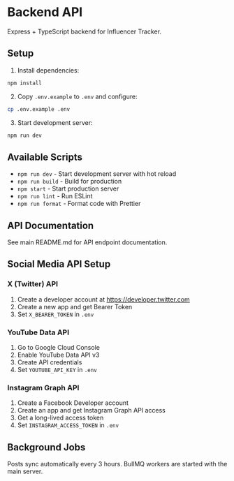 # Backend API

Express + TypeScript backend for Influencer Tracker.

## Setup

1. Install dependencies:
```bash
npm install
```

2. Copy `.env.example` to `.env` and configure:
```bash
cp .env.example .env
```

3. Start development server:
```bash
npm run dev
```

## Available Scripts

- `npm run dev` - Start development server with hot reload
- `npm run build` - Build for production
- `npm start` - Start production server
- `npm run lint` - Run ESLint
- `npm run format` - Format code with Prettier

## API Documentation

See main README.md for API endpoint documentation.

## Social Media API Setup

### X (Twitter) API
1. Create a developer account at https://developer.twitter.com
2. Create a new app and get Bearer Token
3. Set `X_BEARER_TOKEN` in `.env`

### YouTube Data API
1. Go to Google Cloud Console
2. Enable YouTube Data API v3
3. Create API credentials
4. Set `YOUTUBE_API_KEY` in `.env`

### Instagram Graph API
1. Create a Facebook Developer account
2. Create an app and get Instagram Graph API access
3. Get a long-lived access token
4. Set `INSTAGRAM_ACCESS_TOKEN` in `.env`

## Background Jobs

Posts sync automatically every 3 hours. BullMQ workers are started with the main server.


